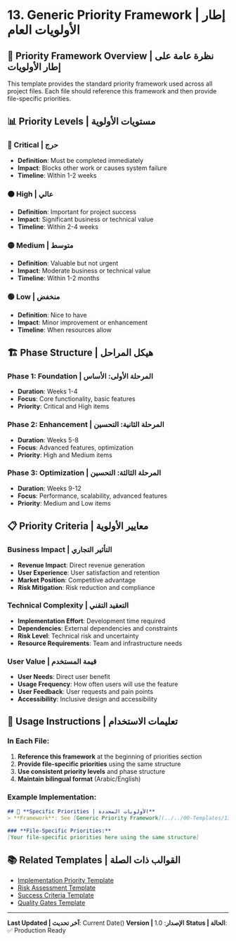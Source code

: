 # 13. Generic Priority Framework | إطار الأولويات العام

## 🎯 **Priority Framework Overview | نظرة عامة على إطار الأولويات**

This template provides the standard priority framework used across all project files. Each file should reference this framework and then provide file-specific priorities.

## 📊 **Priority Levels | مستويات الأولوية**

### **🔴 Critical | حرج**
- **Definition**: Must be completed immediately
- **Impact**: Blocks other work or causes system failure
- **Timeline**: Within 1-2 weeks

### **🟠 High | عالي**
- **Definition**: Important for project success
- **Impact**: Significant business or technical value
- **Timeline**: Within 2-4 weeks

### **🟡 Medium | متوسط**
- **Definition**: Valuable but not urgent
- **Impact**: Moderate business or technical value
- **Timeline**: Within 1-2 months

### **🟢 Low | منخفض**
- **Definition**: Nice to have
- **Impact**: Minor improvement or enhancement
- **Timeline**: When resources allow

## 🏗️ **Phase Structure | هيكل المراحل**

### **Phase 1: Foundation | المرحلة الأولى: الأساس**
- **Duration**: Weeks 1-4
- **Focus**: Core functionality, basic features
- **Priority**: Critical and High items

### **Phase 2: Enhancement | المرحلة الثانية: التحسين**
- **Duration**: Weeks 5-8
- **Focus**: Advanced features, optimization
- **Priority**: High and Medium items

### **Phase 3: Optimization | المرحلة الثالثة: التحسين**
- **Duration**: Weeks 9-12
- **Focus**: Performance, scalability, advanced features
- **Priority**: Medium and Low items

## 📋 **Priority Criteria | معايير الأولوية**

### **Business Impact | التأثير التجاري**
- **Revenue Impact**: Direct revenue generation
- **User Experience**: User satisfaction and retention
- **Market Position**: Competitive advantage
- **Risk Mitigation**: Risk reduction and compliance

### **Technical Complexity | التعقيد التقني**
- **Implementation Effort**: Development time required
- **Dependencies**: External dependencies and constraints
- **Risk Level**: Technical risk and uncertainty
- **Resource Requirements**: Team and infrastructure needs

### **User Value | قيمة المستخدم**
- **User Needs**: Direct user benefit
- **Usage Frequency**: How often users will use the feature
- **User Feedback**: User requests and pain points
- **Accessibility**: Inclusive design and accessibility

## 🔗 **Usage Instructions | تعليمات الاستخدام**

### **In Each File:**
1. **Reference this framework** at the beginning of priorities section
2. **Provide file-specific priorities** using the same structure
3. **Use consistent priority levels** and phase structure
4. **Maintain bilingual format** (Arabic/English)

### **Example Implementation:**
```markdown
## 🎯 **Specific Priorities | الأولويات المحددة**
> **Framework**: See [Generic Priority Framework](../../00-Templates/13_Generic_Priority_Framework.md) for priority levels and criteria.

### **File-Specific Priorities:**
[Your file-specific priorities here using the same structure]
```

## 📚 **Related Templates | القوالب ذات الصلة**

- [Implementation Priority Template](02_Implementation_Priority_Template.md)
- [Risk Assessment Template](01_Risk_Assessment_Template.md)
- [Success Criteria Template](06_Success_Criteria_Template.md)
- [Quality Gates Template](03_Quality_Gates_Template.md)

---

**Last Updated | آخر تحديث**: Current Date()
**Version | الإصدار**: 1.0
**Status | الحالة**: ✅ Production Ready
